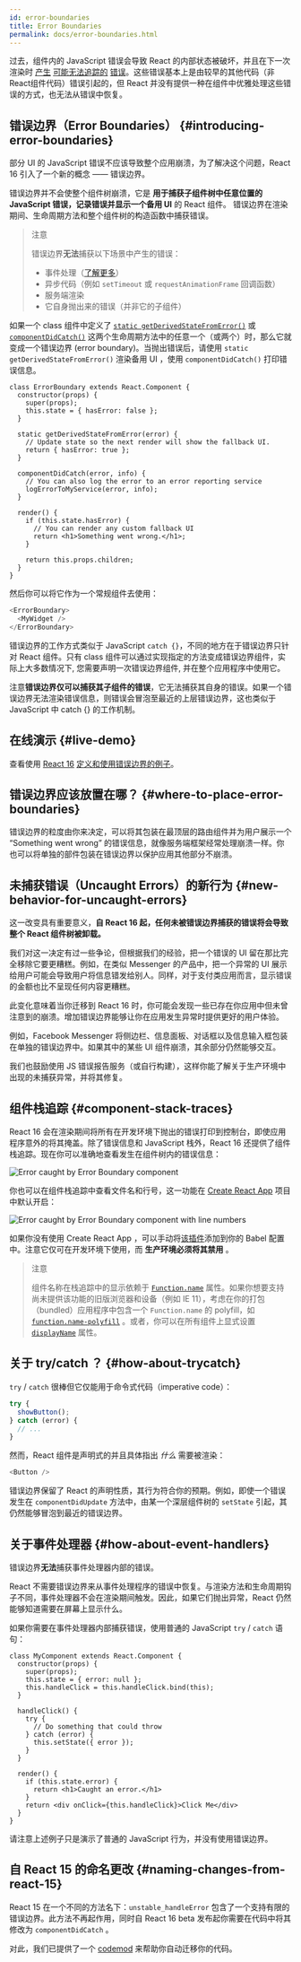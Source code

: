 ```yaml
---
id: error-boundaries
title: Error Boundaries
permalink: docs/error-boundaries.html
---
```


过去，组件内的 JavaScript 错误会导致 React 的内部状态被破坏，并且在下一次渲染时 [产生](https://github.com/facebook/react/issues/4026) [可能无法追踪的](https://github.com/facebook/react/issues/6895) [错误](https://github.com/facebook/react/issues/8579)。这些错误基本上是由较早的其他代码（非React组件代码）错误引起的，但 React 并没有提供一种在组件中优雅处理这些错误的方式，也无法从错误中恢复。


## 错误边界（Error Boundaries） {#introducing-error-boundaries}

部分 UI 的 JavaScript 错误不应该导致整个应用崩溃，为了解决这个问题，React 16 引入了一个新的概念 —— 错误边界。

错误边界并不会使整个组件树崩溃，它是 **用于捕获子组件树中任意位置的 JavaScript 错误，记录错误并显示一个备用 UI** 的 React 组件。 错误边界在渲染期间、生命周期方法和整个组件树的构造函数中捕获错误。

> 注意
>
> 错误边界**无法**捕获以下场景中产生的错误：
>
> * 事件处理（[了解更多](#how-about-event-handlers)）
> * 异步代码（例如 `setTimeout` 或 `requestAnimationFrame` 回调函数）
> * 服务端渲染
> * 它自身抛出来的错误（并非它的子组件）

如果一个 class 组件中定义了 [`static getDerivedStateFromError()`](/docs/react-component.html#static-getderivedstatefromerror) 或 [`componentDidCatch()`](/docs/react-component.html#componentdidcatch) 这两个生命周期方法中的任意一个（或两个）时，那么它就变成一个错误边界 (error boundary)。当抛出错误后，请使用 `static getDerivedStateFromError()` 渲染备用 UI ，使用 `componentDidCatch()` 打印错误信息。

```js{7-10,12-15,18-21}
class ErrorBoundary extends React.Component {
  constructor(props) {
    super(props);
    this.state = { hasError: false };
  }

  static getDerivedStateFromError(error) {
    // Update state so the next render will show the fallback UI.
    return { hasError: true };
  }

  componentDidCatch(error, info) {
    // You can also log the error to an error reporting service
    logErrorToMyService(error, info);
  }

  render() {
    if (this.state.hasError) {
      // You can render any custom fallback UI
      return <h1>Something went wrong.</h1>;
    }

    return this.props.children; 
  }
}
```

然后你可以将它作为一个常规组件去使用：

```js
<ErrorBoundary>
  <MyWidget />
</ErrorBoundary>
```

错误边界的工作方式类似于 JavaScript `catch {}`，不同的地方在于错误边界只针对 React 组件。只有 class 组件可以通过实现指定的方法变成错误边界组件，实际上大多数情况下, 您需要声明一次错误边界组件, 并在整个应用程序中使用它。

注意**错误边界仅可以捕获其子组件的错误**，它无法捕获其自身的错误。如果一个错误边界无法渲染错误信息，则错误会冒泡至最近的上层错误边界，这也类似于 JavaScript 中 catch {} 的工作机制。

## 在线演示 {#live-demo}

查看使用 [React 16](/blog/2017/09/26/react-v16.0.html) [定义和使用错误边界的例子](/blog/2017/09/26/react-v16.0.html)。


## 错误边界应该放置在哪？ {#where-to-place-error-boundaries}

错误边界的粒度由你来决定，可以将其包装在最顶层的路由组件并为用户展示一个 “Something went wrong” 的错误信息，就像服务端框架经常处理崩溃一样。你也可以将单独的部件包装在错误边界以保护应用其他部分不崩溃。 


## 未捕获错误（Uncaught Errors）的新行为 {#new-behavior-for-uncaught-errors}

这一改变具有重要意义，**自 React 16 起，任何未被错误边界捕获的错误将会导致整个 React 组件树被卸载。**

我们对这一决定有过一些争论，但根据我们的经验，把一个错误的 UI 留在那比完全移除它要更糟糕。例如，在类似 Messenger 的产品中，把一个异常的 UI 展示给用户可能会导致用户将信息错发给别人。同样，对于支付类应用而言，显示错误的金额也比不呈现任何内容更糟糕。

此变化意味着当你迁移到 React 16 时，你可能会发现一些已存在你应用中但未曾注意到的崩溃。增加错误边界能够让你在应用发生异常时提供更好的用户体验。

例如，Facebook Messenger 将侧边栏、信息面板、对话框以及信息输入框包装在单独的错误边界中。如果其中的某些 UI 组件崩溃，其余部分仍然能够交互。

我们也鼓励使用 JS 错误报告服务（或自行构建），这样你能了解关于生产环境中出现的未捕获异常，并将其修复。


## 组件栈追踪 {#component-stack-traces}

React 16 会在渲染期间将所有在开发环境下抛出的错误打印到控制台，即使应用程序意外的将其掩盖。除了错误信息和 JavaScript 栈外，React 16 还提供了组件栈追踪。现在你可以准确地查看发生在组件树内的错误信息：

<img src="../images/docs/error-boundaries-stack-trace.png" style="max-width:100%" alt="Error caught by Error Boundary component">

你也可以在组件栈追踪中查看文件名和行号，这一功能在 [Create React App](https://github.com/facebookincubator/create-react-app) 项目中默认开启：

<img src="../images/docs/error-boundaries-stack-trace-line-numbers.png" style="max-width:100%" alt="Error caught by Error Boundary component with line numbers">

如果你没有使用 Create React App ，可以手动将[该插件](https://www.npmjs.com/package/babel-plugin-transform-react-jsx-source)添加到你的 Babel 配置中。注意它仅可在开发环境下使用，而 **生产环境必须将其禁用** 。

> 注意
>
> 组件名称在栈追踪中的显示依赖于 [`Function.name`](https://developer.mozilla.org/en-US/docs/Web/JavaScript/Reference/Global_Objects/Function/name) 属性。如果你想要支持尚未提供该功能的旧版浏览器和设备（例如 IE 11），考虑在你的打包（bundled）应用程序中包含一个 `Function.name` 的 polyfill，如 [`function.name-polyfill`](https://github.com/JamesMGreene/Function.name) 。或者，你可以在所有组件上显式设置 [`displayName`](/docs/react-component.html#displayname) 属性。


## 关于 try/catch ？ {#how-about-trycatch}

`try` / `catch` 很棒但它仅能用于命令式代码（imperative code）：

```js
try {
  showButton();
} catch (error) {
  // ...
}
```

然而，React 组件是声明式的并且具体指出 *什么* 需要被渲染：

```js
<Button />
```

错误边界保留了 React 的声明性质，其行为符合你的预期。例如，即使一个错误发生在 `componentDidUpdate` 方法中，由某一个深层组件树的 `setState` 引起，其仍然能够冒泡到最近的错误边界。

## 关于事件处理器 {#how-about-event-handlers}

错误边界**无法**捕获事件处理器内部的错误。

React 不需要错误边界来从事件处理程序的错误中恢复。与渲染方法和生命周期钩子不同，事件处理器不会在渲染期间触发。因此，如果它们抛出异常，React 仍然能够知道需要在屏幕上显示什么。

如果你需要在事件处理器内部捕获错误，使用普通的 JavaScript `try` / `catch` 语句：

```js{9-13,17-20}
class MyComponent extends React.Component {
  constructor(props) {
    super(props);
    this.state = { error: null };
    this.handleClick = this.handleClick.bind(this);
  }

  handleClick() {
    try {
      // Do something that could throw
    } catch (error) {
      this.setState({ error });
    }
  }

  render() {
    if (this.state.error) {
      return <h1>Caught an error.</h1>
    }
    return <div onClick={this.handleClick}>Click Me</div>
  }
}
```

请注意上述例子只是演示了普通的 JavaScript 行为，并没有使用错误边界。

## 自 React 15 的命名更改 {#naming-changes-from-react-15}

React 15 在一个不同的方法名下：`unstable_handleError` 包含了一个支持有限的错误边界。此方法不再起作用，同时自 React 16 beta 发布起你需要在代码中将其修改为 `componentDidCatch` 。

对此，我们已提供了一个 [codemod](https://github.com/reactjs/react-codemod#error-boundaries) 来帮助你自动迁移你的代码。
